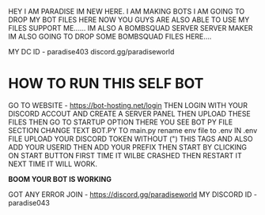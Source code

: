 HEY I AM PARADISE 
IM NEW HERE. I AM MAKING BOTS 
I AM GOING TO DROP MY BOT FILES HERE
NOW YOU GUYS ARE ALSO ABLE TO USE MY FILES
SUPPORT ME......
IM ALSO A BOMBSQUAD SERVER SERVER MAKER 
IM ALSO GOING TO DROP SOME BOMBSQUAD FILES HERE....

MY DC ID - paradise403
discord.gg/paradiseworld

# HOW TO RUN THIS SELF BOT 

GO TO WEBSITE - https://bot-hosting.net/login
THEN LOGIN WITH YOUR DISCORD ACCOUT AND CREATE A SERVER PANEL
 THEN UPLOAD THESE FILES 
 THEN GO TO STARTUP OPTION THERE YOU SEE BOT PY FILE SECTION CHANGE TEXT BOT.PY TO main.py 
 rename env file to .env
 IN .env FILE UPLOAD YOUR DISCORD TOKEN WITHOUT (") THIS TAGS AND ALSO ADD YOUR USERID THEN ADD YOUR PREFIX 
 THEN START BY CLICKING ON START BUTTON 
 FIRST TIME IT WILBE CRASHED THEN RESTART IT 
 NEXT TIME IT WILL WORK.

 **BOOM YOUR BOT IS WORKING**

 GOT ANY ERROR JOIN - https://discord.gg/paradiseworld
 MY DISCORD ID - paradise043
